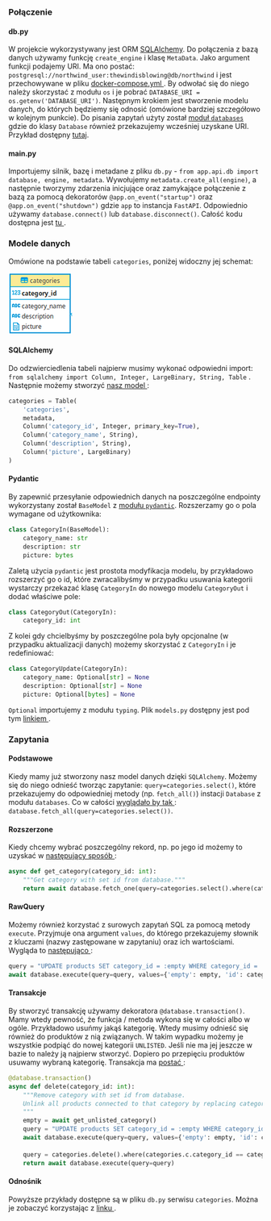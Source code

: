 ### Połączenie

#### db.py

W projekcie wykorzystywany jest ORM [SQLAlchemy](https://docs.sqlalchemy.org/en/13/orm/). Do połączenia z bazą danych 
używamy funkcję `create_engine` i klasę `MetaData`. Jako argument funkcji podajemy URI. Ma ono postać: 
`postgresql://northwind_user:thewindisblowing@db/northwind` i jest przechowywane w pliku [docker-compose.yml
](https://github.com/ethru/northwind_psql/blob/master/docker-compose.yml#L27). By odwołać się do niego należy skorzystać 
z modułu `os` i je pobrać `DATABASE_URI = os.getenv('DATABASE_URI')`. Następnym krokiem jest stworzenie modelu danych, 
do których będziemy się odnosić (omówione bardziej szczegółowo w kolejnym punkcie). Do pisania zapytań użyty został 
[moduł `databases`](https://www.encode.io/databases/) gdzie do klasy `Database` również przekazujemy wcześniej uzyskane 
URI. Przykład dostępny 
[tutaj](https://github.com/ethru/northwind_psql/blob/master/categories-service/app/api/db.py#L1-L22).

#### main.py

Importujemy silnik, bazę i metadane z pliku `db.py` - `from app.api.db import database, engine, metadata`. Wywołujemy 
`metadata.create_all(engine)`, a następnie tworzymy zdarzenia inicjujące oraz zamykające połączenie z bazą za pomocą 
dekoratorów `@app.on_event("startup")` oraz `@app.on_event("shutdown")` gdzie `app` to instancja `FastAPI`. Odpowiednio 
używamy `database.connect()` lub `database.disconnect()`. Całość kodu dostępna jest [tu
](https://github.com/ethru/northwind_psql/blob/master/categories-service/app/main.py#L4-L18).

### Modele danych

Omówione na podstawie tabeli `categories`, poniżej widoczny jej schemat:

![Schemat kategorii](img/Categories.png)

#### SQLAlchemy

Do odzwierciedlenia tabeli najpierw musimy wykonać odpowiedni import:
`from sqlalchemy import Column, Integer, LargeBinary, String, Table` . Następnie możemy stworzyć [nasz model
](https://github.com/ethru/northwind_psql/blob/master/categories-service/app/api/db.py#L13-L20):
```python
categories = Table(
    'categories',
    metadata,
    Column('category_id', Integer, primary_key=True),
    Column('category_name', String),
    Column('description', String),
    Column('picture', LargeBinary)
)
```

#### Pydantic

By zapewnić przesyłanie odpowiednich danych na poszczególne endpointy wykorzystany został `BaseModel` z [modułu 
`pydantic`](https://pydantic-docs.helpmanual.io/). Rozszerzamy go o pola wymagane od użytkownika:
```python
class CategoryIn(BaseModel):
    category_name: str
    description: str
    picture: bytes
```
Zaletą użycia `pydantic` jest prostota modyfikacja modelu, by przykładowo rozszerzyć go o id, które zwracalibyśmy w 
przypadku usuwania kategorii wystarczy przekazać klasę `CategoryIn` do nowego modelu `CategoryOut` i dodać właściwe pole:
```python
class CategoryOut(CategoryIn):
    category_id: int
```
Z kolei gdy chcielbyśmy by poszczególne pola były opcjonalne (w przypadku aktualizacji danych) możemy skorzystać z 
`CategoryIn` i je redefiniować:
```python
class CategoryUpdate(CategoryIn):
    category_name: Optional[str] = None
    description: Optional[str] = None
    picture: Optional[bytes] = None
```
`Optional` importujemy z modułu `typing`. Plik `models.py` dostępny jest pod tym [linkiem
](https://github.com/ethru/northwind_psql/blob/master/categories-service/app/api/models.py).

### Zapytania

#### Podstawowe

Kiedy mamy już stworzony nasz model danych dzięki `SQLAlchemy`. Możemy się do niego odnieść tworząc zapytanie:
`query=categories.select()`, które przekazujemy do odpowiedniej metody (np. `fetch_all()`) instacji `Database` z modułu 
`databases`. Co w całości [wyglądało by tak
](https://github.com/ethru/northwind_psql/blob/master/categories-service/app/api/db.py#L32): 
`database.fetch_all(query=categories.select())`.

#### Rozszerzone

Kiedy chcemy wybrać poszczególny rekord, np. po jego id możemy to uzyskać w [następujący sposób
](https://github.com/ethru/northwind_psql/blob/master/categories-service/app/api/db.py#L25-L27):
```python
async def get_category(category_id: int):
    """Get category with set id from database."""
    return await database.fetch_one(query=categories.select().where(categories.c.category_id == category_id))
```

#### RawQuery

Możemy również korzystać z surowych zapytań SQL za pomocą metody `execute`. Przyjmuje ona argument `values`, do którego 
przekazujemy słownik z kluczami (nazwy zastępowane w zapytaniu) oraz ich wartościami. Wygląda to [następująco
](https://github.com/ethru/northwind_psql/blob/master/categories-service/app/api/db.py#L25-L27):
```python
query = "UPDATE products SET category_id = :empty WHERE category_id = :id"
await database.execute(query=query, values={'empty': empty, 'id': category_id})
```

#### Transakcje

By stworzyć transakcję używamy dekoratora `@database.transaction()`. Mamy wtedy pewność, że funkcja / metoda wykona się 
w całości albo w ogóle. Przykładowo usuńmy jakąś kategorię. Wtedy musimy odnieść się również do produktów z nią 
związanych. W takim wypadku możemy je wszystkie podpiąć do nowej kategorii `UNLISTED`. Jeśli nie ma jej jeszcze w bazie 
to należy ją najpierw stworzyć. Dopiero po przepięciu produktów usuwamy wybraną kategorię. Transakcja ma [postać
](https://github.com/ethru/northwind_psql/blob/master/categories-service/app/api/db.py#L64-L75):
```python
@database.transaction()
async def delete(category_id: int):
    """Remove category with set id from database.
    Unlink all products connected to that category by replacing category_id with id of unlisted category.
    """
    empty = await get_unlisted_category()
    query = "UPDATE products SET category_id = :empty WHERE category_id = :id"
    await database.execute(query=query, values={'empty': empty, 'id': category_id})

    query = categories.delete().where(categories.c.category_id == category_id).returning(categories)
    return await database.execute(query=query)
```

#### Odnośnik

Powyższe przykłady dostępne są w pliku `db.py` serwisu `categories`. Można je zobaczyć korzystając z [linku
](https://github.com/ethru/northwind_psql/blob/master/categories-service/app/api/db.py#L25-L75).
